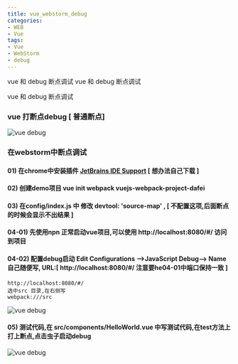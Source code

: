 ```yaml
---
title: vue_webstorm_debug
categories: 
- WEB
- Vue
tags:
- Vue
- WebStorm
- debug
---
```

vue 和 debug 断点调试
vue 和 debug 断点调试

vue 和 debug 断点调试

### vue 打断点debug [ 普通断点]

![vue debug](/img/vue/other/vue_debug.png "vue debug")

### 在webstorm中断点调试

#### 01) 在chrome中安装插件 [JetBrains IDE Support](https://chrome.google.com/webstore/detail/jetbrains-ide-support/hmhgeddbohgjknpmjagkdomcpobmllji) [ 想办法自己下载 ]

#### 02) 创建demo项目 vue init webpack vuejs-webpack-project-dafei

#### 03) 在config/index.js 中 修改 devtool: 'source-map' , [ 不配置这项,后面断点的时候会显示不出结果 ]

#### 04-01) 先使用npn 正常启动vue项目,可以使用  http://localhost:8080/#/ 访问到项目 
#### 04-02) 配置debug启动 Edit Configurations -->JavaScript Debug--> Name自己随便写, URL:[ http://localhost:8080/#/ 注意要he04-01中端口保持一致 ]

```
http://localhost:8080/#/ 
选中src 目录,在右侧写 
webpack:///src 
```

![vue debug](/img/vue/debug/debug_01.png "vue debug")

#### 05) 测试代码,在  src/components/HelloWorld.vue 中写测试代码,在test方法上打上断点,点击虫子启动debug 

![vue debug](/img/vue/debug/debug_02.png "vue debug")





























